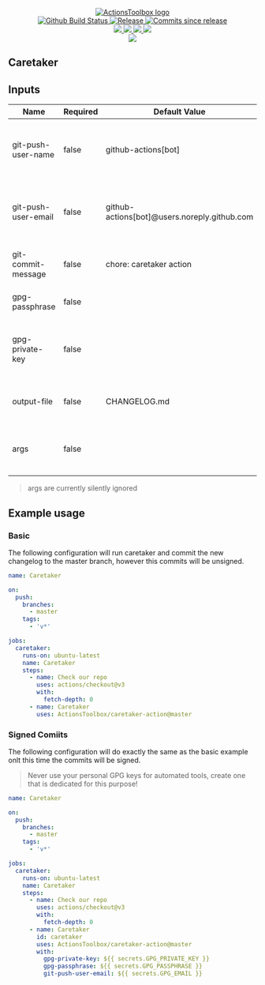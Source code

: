 <p align="center">
    <a href="https://github.com/ActionsToolbox/">
        <img src="https://cdn.wolfsoftware.com/assets/images/github/organisations/actionstoolbox/black-and-white-circle-256.png" alt="ActionsToolbox logo" />
    </a>
    <br />
    <a href="https://github.com/ActionsToolbox/caretaker-action/actions/workflows/cicd-pipeline.yml">
        <img src="https://img.shields.io/github/workflow/status/ActionsToolbox/caretaker-action/CICD%20Pipeline/master?style=for-the-badge" alt="Github Build Status">
    </a>
    <a href="https://github.com/ActionsToolbox/caretaker-action/releases/latest">
        <img src="https://img.shields.io/github/v/release/ActionsToolbox/caretaker-action?color=blue&label=Latest%20Release&style=for-the-badge" alt="Release">
    </a>
    <a href="https://github.com/ActionsToolbox/caretaker-action/releases/latest">
        <img src="https://img.shields.io/github/commits-since/ActionsToolbox/caretaker-action/latest.svg?color=blue&style=for-the-badge" alt="Commits since release">
    </a>
    <br />
    <a href=".github/CODE_OF_CONDUCT.md">
        <img src="https://img.shields.io/badge/Code%20of%20Conduct-blue?style=for-the-badge" />
    </a>
    <a href=".github/CONTRIBUTING.md">
        <img src="https://img.shields.io/badge/Contributing-blue?style=for-the-badge" />
    </a>
    <a href=".github/SECURITY.md">
        <img src="https://img.shields.io/badge/Report%20Security%20Concern-blue?style=for-the-badge" />
    </a>
    <a href="https://github.com/ActionsToolbox/caretaker-action/issues">
        <img src="https://img.shields.io/badge/Get%20Support-blue?style=for-the-badge" />
    </a>
    <br />
    <a href="https://wolfsoftware.com/">
        <img src="https://img.shields.io/badge/Created%20by%20Wolf%20Software-blue?style=for-the-badge" />
    </a>
</p>

## Caretaker

## Inputs

| Name                | Required | Default Value                                | Details                                                   |
| ------------------- | -------- | -------------------------------------------- | --------------------------------------------------------- |
| git-push-user-name  | false    | github-actions[bot]                          | The name of the person used for the git commit.           | 
| git-push-user-email | false    | github-actions[bot]@users.noreply.github.com | The email used for the git commit. Required if using GPG. |
| git-commit-message  | false    | chore: caretaker action                      | The commit message to use.                                |
| gpg-passphrase      | false    |                                              | Passphrase for the GPG key.                               |
| gpg-private-key     | false    |                                              | GPG private key for signing the published artifacts.      |
| output-file         | false    | CHANGELOG.md                                 | The name of the changelog file.                           |
| args                | false    |                                              | Additional arguments to pass to the command.              |

> args are currently silently ignored

## Example usage

### Basic

The following configuration will run caretaker and commit the new changelog to the master branch, however this commits will be unsigned.

```yaml
name: Caretaker

on:
  push:
    branches:
      - master
    tags:
      - 'v*'

jobs:
  caretaker:
    runs-on: ubuntu-latest
    name: Caretaker
    steps:
      - name: Check our repo
        uses: actions/checkout@v3
        with:
          fetch-depth: 0
      - name: Caretaker
        uses: ActionsToolbox/caretaker-action@master
```

### Signed Comiits

The following configuration will do exactly the same as the basic example onlt this time the commits will be signed.

> Never use your personal GPG keys for automated tools, create one that is dedicated for this purpose!

```yaml
name: Caretaker

on:
  push:
    branches:
      - master
    tags:
      - 'v*'

jobs:
  caretaker:
    runs-on: ubuntu-latest
    name: Caretaker
    steps:
      - name: Check our repo
        uses: actions/checkout@v3
        with:
          fetch-depth: 0
      - name: Caretaker
        id: caretaker
        uses: ActionsToolbox/caretaker-action@master
        with:
          gpg-private-key: ${{ secrets.GPG_PRIVATE_KEY }}
          gpg-passphrase: ${{ secrets.GPG_PASSPHRASE }}
          git-push-user-email: ${{ secrets.GPG_EMAIL }}

```
